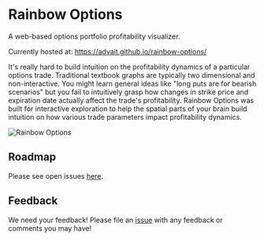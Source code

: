 # Rainbow Options

A web-based options portfolio profitability visualizer.

Currently hosted at: https://advait.github.io/rainbow-options/

It's really hard to build intuition on the profitability dynamics of a particular options trade. Traditional textbook graphs are typically two dimensional and non-interactive. You might learn general ideas like "long puts are for bearish scenarios" but you fail to intuitively grasp how changes in strike price and expiration date actually affect the trade's profitability. Rainbow Options was built for interactive exploration to help the spatial parts of your brain build intuition on how various trade parameters impact profitability dynamics.

![Rainbow Options](https://user-images.githubusercontent.com/504011/76897686-6dae4a80-6851-11ea-9c22-43f6a2a4539b.png)

## Roadmap

Please see open issues [here](https://github.com/advait/rainbow-options/issues?ts=2).

## Feedback

We need your feedback! Please file an [issue](https://github.com/advait/rainbow-options/issues?ts=2) with any feedback or comments you may have!

